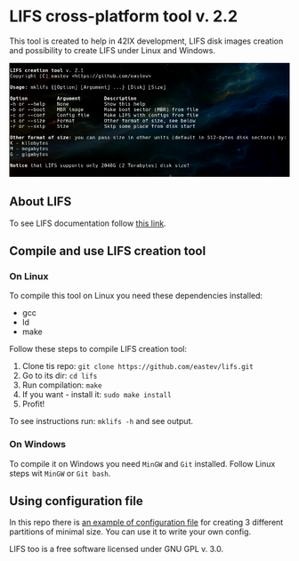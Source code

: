 # LIFS cross-platform tool v. 2.2
This tool is created to help in 42IX development, LIFS disk images creation and
possibility to create LIFS under Linux and Windows.

![](Screenshot.png)

## About LIFS 
To see LIFS documentation follow [this link](LIFS.md).

## Compile and use LIFS creation tool
### On Linux
To compile this tool on Linux you need these dependencies installed:
* gcc
* ld
* make
  
Follow these steps to compile LIFS creation tool:
1. Clone tis repo: `git clone https://github.com/eastev/lifs.git`
2. Go to its dir: `cd lifs`
3. Run compilation: `make`
4. If you want - install it: `sudo make install`
5. Profit!
   
To see instructions run: `mklifs -h` and see output.

### On Windows
To compile it on Windows you need `MinGW` and `Git` installed. Follow Linux 
steps wit `MinGW` or `Git bash`. 

## Using configuration file
In this repo there is [an example of configuration file](config_example) for
creating 3 different partitions of minimal size. You can use it to write your 
own config.


LIFS too is a free software licensed under GNU GPL v. 3.0.
